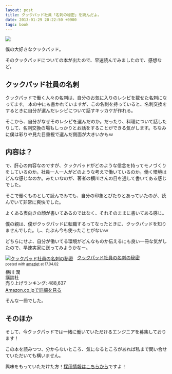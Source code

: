 ```yaml
---
layout: post
title: クックパッド社員「名刺の秘密」を読んだよ。
date: 2013-01-29 20:22:50 +0900
tags: book
---
```

![](https://skim.milk200.cc/20130129_book/book.jpg)

僕の大好きなクックパッド。

そのクックパッドについての本が出たので、早速読んでみましたので、感想など。

## クックパッド社員の名刺

クックパッドで働く人々の名刺は、自分のお気に入りのレシピを載せた名刺になってます。
本の中にも書かれていますが、この名刺を持っていると、名刺交換をするときに自分が選んだレシピについて話すキッカケが作れる。

そこから、自分がなぜそのレシピを選んだのか。だったり、料理について話したりして、名刺交換の場もしっかりとお話をすることができる気がします。ちなみに僕は彩りや見た目重視で選んだ側面が大きいかもｗ

## 内容は？

で、肝心の内容なのですが、クックパッドがどのような信念を持ってモノづくりをしているのか。社員一人一人がどのような考えで働いているのか。働く環境はどんな感じなのか。みたいなのが、著者の横川さんの目を通して書いてある感じでした。

そこで働くものとして読んでみても、自分の印象とぴたりとあっていたのが、読んでいて非常に爽快でした。

よくある表向きの顔が書いてあるのではなく、それそのままに書いてある感じ。

僕の親は、僕がクックパッドに転職するってなったときに、クックパッドを知りませんでした。し、たぶん今も使ったことがないｗ

どちらにせよ、自分が働いてる環境がどんなものか伝えるにも良い一冊な気がしたので、早速実家に送ってみようかなー。

<div class="amazlet-box" style="margin-bottom:0px;"><div class="amazlet-image" style="float:left;margin:0px 12px 1px 0px;"><a href="http://www.amazon.co.jp/exec/obidos/ASIN/4062179849/almond-milk-22/ref=nosim/" name="amazletlink" target="_blank"><img src="https://images-fe.ssl-images-amazon.com/images/I/41Mo2VeozZL._SL160_.jpg" alt="クックパッド社員の名刺の秘密" style="border: none;" /></a></div><div class="amazlet-info" style="line-height:120%; margin-bottom: 10px"><div class="amazlet-name" style="margin-bottom:10px;line-height:120%"><a href="http://www.amazon.co.jp/exec/obidos/ASIN/4062179849/almond-milk-22/ref=nosim/" name="amazletlink" target="_blank">クックパッド社員の名刺の秘密</a><div class="amazlet-powered-date" style="font-size:80%;margin-top:5px;line-height:120%">posted with <a href="http://www.amazlet.com/" title="amazlet" target="_blank">amazlet</a> at 17.04.02</div></div><div class="amazlet-detail">横川 潤 <br />講談社 <br />売り上げランキング: 488,637<br /></div><div class="amazlet-sub-info" style="float: left;"><div class="amazlet-link" style="margin-top: 5px"><a href="http://www.amazon.co.jp/exec/obidos/ASIN/4062179849/almond-milk-22/ref=nosim/" name="amazletlink" target="_blank">Amazon.co.jpで詳細を見る</a></div></div></div><div class="amazlet-footer" style="clear: left"></div></div>

そんな一冊でした。

## そのほか
そして、今クックパッドでは一緒に働いていただけるエンジニアを募集しております！

この本を読みつつ、分からないところ、気になるところがあれば私まで問い合せていただいても構いません。

興味をもっていただけた方！[採用情報はこちらから](http://info.cookpad.com/jobs/)ですよ！
